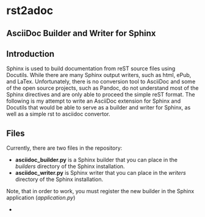 # rst2adoc

## AsciiDoc Builder and Writer for Sphinx

## Introduction

Sphinx is used to build documentation from reST source files using Docutils. While there are many Sphinx output writers, such as html, ePub, and LaTex. Unfortunately, there is no conversion tool to AsciiDoc and some of the open source projects, such as Pandoc, do not understand most of the Sphinx directives and are only able to proceed the simple reST format. The following is my attempt to write an AsciiDoc extension for Sphinx and Docutils that would be able to serve as a builder and writer for Sphinx, as well as a simple rst to asciidoc convertor.

## Files

Currently, there are two files in the repository:

* **asciidoc_builder.py** is a Sphinx builder that you can place in the *builders* directory of the Sphinx installation.
* **asciidoc_writer.py** is Sphinx writer that you can place in the *writers* directory of the Sphinx installation.

Note, that in order to work, you must register the new builder in the Sphinx application (*application.py*)

- 
